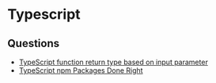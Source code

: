 # Typescript

## Questions

- [TypeScript function return type based on input parameter](https://stackoverflow.com/questions/54165536/typescript-function-return-type-based-on-input-parameter)
- [TypeScript npm Packages Done Right](https://blog.liblab.com/typescript-npm-packages-done-right/)
